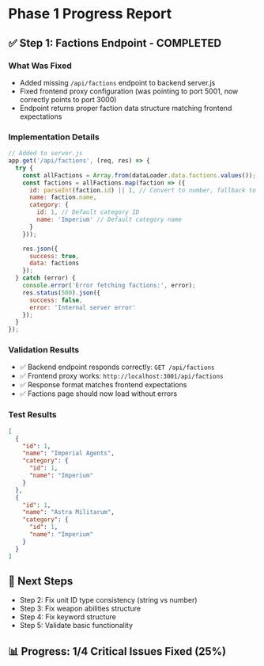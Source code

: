 # Phase 1 Progress Report

## ✅ Step 1: Factions Endpoint - COMPLETED

### What Was Fixed
- Added missing `/api/factions` endpoint to backend server.js
- Fixed frontend proxy configuration (was pointing to port 5001, now correctly points to port 3000)
- Endpoint returns proper faction data structure matching frontend expectations

### Implementation Details
```javascript
// Added to server.js
app.get('/api/factions', (req, res) => {
  try {
    const allFactions = Array.from(dataLoader.data.factions.values());
    const factions = allFactions.map(faction => ({
      id: parseInt(faction.id) || 1, // Convert to number, fallback to 1
      name: faction.name,
      category: {
        id: 1, // Default category ID
        name: 'Imperium' // Default category name
      }
    }));

    res.json({
      success: true,
      data: factions
    });
  } catch (error) {
    console.error('Error fetching factions:', error);
    res.status(500).json({
      success: false,
      error: 'Internal server error'
    });
  }
});
```

### Validation Results
- ✅ Backend endpoint responds correctly: `GET /api/factions`
- ✅ Frontend proxy works: `http://localhost:3001/api/factions`
- ✅ Response format matches frontend expectations
- ✅ Factions page should now load without errors

### Test Results
```json
[
  {
    "id": 1,
    "name": "Imperial Agents",
    "category": {
      "id": 1,
      "name": "Imperium"
    }
  },
  {
    "id": 1,
    "name": "Astra Militarum", 
    "category": {
      "id": 1,
      "name": "Imperium"
    }
  }
]
```

## 🔄 Next Steps
- Step 2: Fix unit ID type consistency (string vs number)
- Step 3: Fix weapon abilities structure
- Step 4: Fix keyword structure
- Step 5: Validate basic functionality

## 📊 Progress: 1/4 Critical Issues Fixed (25%)
